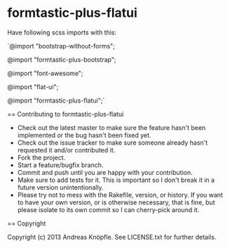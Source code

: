 formtastic-plus-flatui
======================
Have following scss imports with this:

  `@import "bootstrap-without-forms";
  
  @import "formtastic-plus-bootstrap";
  
  @import "font-awesome";
  
  @import "flat-ui";
  
  @import "formtastic-plus-flatui";`
  

== Contributing to formtastic-plus-flatui
 
* Check out the latest master to make sure the feature hasn't been implemented or the bug hasn't been fixed yet.
* Check out the issue tracker to make sure someone already hasn't requested it and/or contributed it.
* Fork the project.
* Start a feature/bugfix branch.
* Commit and push until you are happy with your contribution.
* Make sure to add tests for it. This is important so I don't break it in a future version unintentionally.
* Please try not to mess with the Rakefile, version, or history. If you want to have your own version, or is otherwise necessary, that is fine, but please isolate to its own commit so I can cherry-pick around it.

== Copyright

Copyright (c) 2013 Andreas Knöpfle. See LICENSE.txt for
further details.

